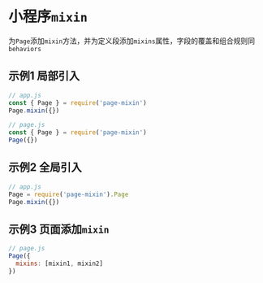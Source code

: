 # 小程序`mixin`

为`Page`添加`mixin`方法，并为定义段添加`mixins`属性，字段的覆盖和组合规则同`behaviors`

## 示例1 局部引入

```js
// app.js
const { Page } = require('page-mixin')
Page.mixin({})

// page.js
const { Page } = require('page-mixin')
Page({})
```

## 示例2 全局引入

```js
// app.js
Page = require('page-mixin').Page
Page.mixin({})
```

## 示例3 页面添加`mixin`
```js
// page.js
Page({
  mixins: [mixin1, mixin2]
})
```
